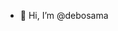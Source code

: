 - 👋 Hi, I’m @debosama 

<!---
debosama/debosama is a ✨ special ✨ repository because its `README.md` (this file) appears on your GitHub profile.
You can click the Preview link to take a look at your changes.
--->
